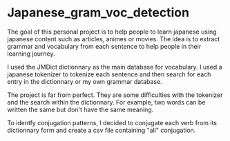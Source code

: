 # Japanese_gram_voc_detection

The goal of this personal project is to help people to learn japanese using japanese content such as articles, animes or movies.
The idea is to extract grammar and vocabulary from each sentence to help people in their learning journey.

I used the JMDict dictionnary as the main database for vocabulary. I used a japanese tokenizer to tokenize each sentence and then search for each entry in the dictionnary or my own grammar database.  

The project is far from perfect. They are some difficulties with the tokenizer and the search within the dictionnary. For example, two words can be written the same but don't have the same meaning.  

To identfy conjugation patterns, I decided to conjugate each verb from its dictionnary form and create a csv file containing "all" conjugation.
